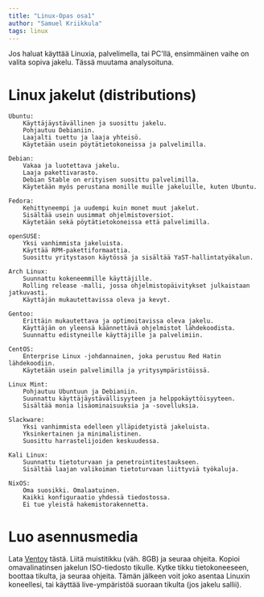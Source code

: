 ```yaml
---
title: "Linux-Opas osa1"
author: "Samuel Kriikkula"
tags: linux
---
```


Jos haluat käyttää Linuxia, palvelimella, tai PC'llä, ensimmäinen vaihe on valita sopiva jakelu.
Tässä muutama analysoituna. 

# Linux jakelut (distributions)


    Ubuntu:
        Käyttäjäystävällinen ja suosittu jakelu.
        Pohjautuu Debianiin.
        Laajalti tuettu ja laaja yhteisö.
        Käytetään usein pöytätietokoneissa ja palvelimilla.

    Debian:
        Vakaa ja luotettava jakelu.
        Laaja pakettivarasto.
        Debian Stable on erityisen suosittu palvelimilla.
        Käytetään myös perustana monille muille jakeluille, kuten Ubuntu.

    Fedora:
        Kehittyneempi ja uudempi kuin monet muut jakelut.
        Sisältää usein uusimmat ohjelmistoversiot.
        Käytetään sekä pöytätietokoneissa että palvelimilla.

    openSUSE:
        Yksi vanhimmista jakeluista.
        Käyttää RPM-pakettiformaattia.
        Suosittu yritystason käytössä ja sisältää YaST-hallintatyökalun.

    Arch Linux:
        Suunnattu kokeneemmille käyttäjille.
        Rolling release -malli, jossa ohjelmistopäivitykset julkaistaan jatkuvasti.
        Käyttäjän mukautettavissa oleva ja kevyt.

    Gentoo:
        Erittäin mukautettava ja optimoitavissa oleva jakelu.
        Käyttäjän on yleensä käännettävä ohjelmistot lähdekoodista.
        Suunnattu edistyneille käyttäjille ja palvelimiin.

    CentOS:
        Enterprise Linux -johdannainen, joka perustuu Red Hatin lähdekoodiin.
        Käytetään usein palvelimilla ja yritysympäristöissä.

    Linux Mint:
        Pohjautuu Ubuntuun ja Debianiin.
        Suunnattu käyttäjäystävällisyyteen ja helppokäyttöisyyteen.
        Sisältää monia lisäominaisuuksia ja -sovelluksia.

    Slackware:
        Yksi vanhimmista edelleen ylläpidetyistä jakeluista.
        Yksinkertainen ja minimalistinen.
        Suosittu harrastelijoiden keskuudessa.

    Kali Linux:
        Suunnattu tietoturvaan ja penetrointitestaukseen.
        Sisältää laajan valikoiman tietoturvaan liittyviä työkaluja.

    NixOS:
        Oma suosikki. Omalaatuinen.
        Kaikki konfiguraatio yhdessä tiedostossa.
        Ei tue yleistä hakemistorakennetta.

# Luo asennusmedia
Lata [Ventoy](https://www.ventoy.net/en/index.html) tästä. Liitä muistitikku (väh. 8GB) ja seuraa ohjeita.
Kopioi omavalinatinsen jakelun ISO-tiedosto tikulle.
Kytke tikku tietokoneeseen, boottaa tikulta, ja seuraa ohjeita.
Tämän jälkeen voit joko asentaa Linuxin koneellesi, tai käyttää live-ympäristöä suoraan tikulta (jos jakelu sallii).
